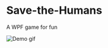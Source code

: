 # Save-the-Humans
A WPF game for fun

![Demo gif](https://github.com/fawks96/Save-the-Humans/blob/master/Savethehumans_.gif)

